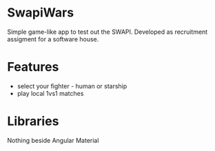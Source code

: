 # SwapiWars
Simple game-like app to test out the SWAPI. Developed as recruitment assigment for a software house.

# Features
* select your fighter - human or starship
* play local 1vs1 matches

# Libraries
Nothing beside Angular Material
